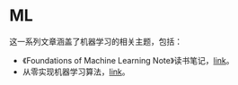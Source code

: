 # ML


这一系列文章涵盖了机器学习的相关主题，包括：

- 《Foundations of Machine Learning Note》读书笔记，[link](./fomln.md)。
- 从零实现机器学习算法，[link](./prj_ml.md)。

